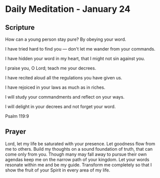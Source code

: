 # Daily Meditation - January 24

## Scripture

How can a young person stay pure? By obeying your word.

I have tried hard to find you — don't let me wander from your commands.

I have hidden your word in my heart, that I might not sin against you.

I praise you, O Lord; teach me your decrees.

I have recited aloud all the regulations you have given us.

I have rejoiced in your laws as much as in riches.

I will study your commandments and reflect on your ways.

I will delight in your decrees and not forget your word.

Psalm 119:9


## Prayer

Lord, let my life be saturated with your presence.  Let goodness flow from me
to others.  Build my thoughts on a sound foundation of truth, that can come
only from you. Though many may fall away to pursue their own agendas keep me
on the narrow path of your kingdom.  Let your words resonate within me and be
my guide.  Transform me completely so that I show the fruit of your Spirit in
every area of my life.

